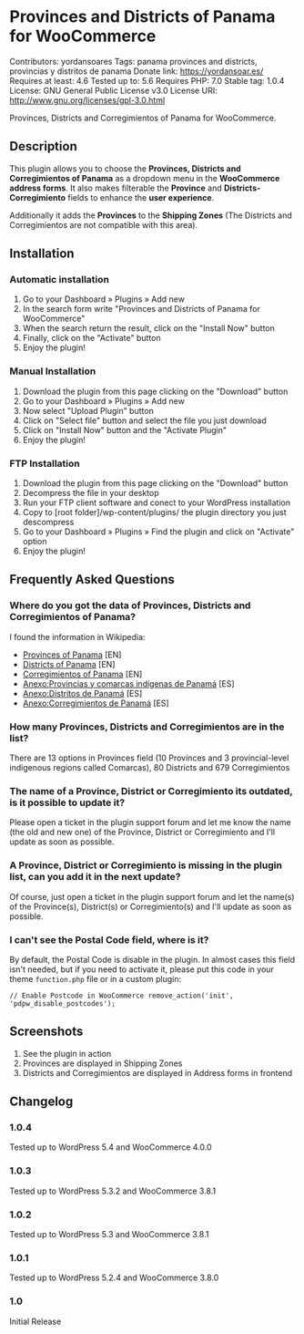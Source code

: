 # Provinces and Districts of Panama for WooCommerce
Contributors: yordansoares
Tags: panama provinces and districts, provincias y distritos de panama
Donate link: https://yordansoar.es/
Requires at least: 4.6
Tested up to: 5.6
Requires PHP: 7.0
Stable tag: 1.0.4
License: GNU General Public License v3.0
License URI: http://www.gnu.org/licenses/gpl-3.0.html

Provinces, Districts and Corregimientos of Panama for WooCommerce.

## Description
This plugin allows you to choose the **Provinces, Districts and Corregimientos of Panama** as a dropdown menu in the **WooCommerce address forms**. It also makes filterable the **Province** and **Districts-Corregimiento** fields to enhance the **user experience**.

Additionally it adds the **Provinces** to the **Shipping Zones** (The Districts and Corregimientos are not compatible with this area).

## Installation
### Automatic installation
1. Go to your Dashboard » Plugins » Add new
2. In the search form write "Provinces and Districts of Panama for WooCommerce"
3. When the search return the result, click on the "Install Now" button
4. Finally, click on the "Activate" button
5. Enjoy the plugin!

### Manual Installation
1. Download the plugin from this page clicking on the "Download" button
2. Go to your Dashboard » Plugins » Add new
3. Now select "Upload Plugin" button
4. Click on "Select file" button and select the file you just download
5. Click on "Install Now" button and the "Activate Plugin"
6. Enjoy the plugin!

### FTP Installation
1. Download the plugin from this page clicking on the "Download" button
2. Decompress the file in your desktop
3. Run your FTP client software and conect to your WordPress installation
4. Copy to [root folder]/wp-content/plugins/ the plugin directory you just descompress
5. Go to your Dashboard » Plugins » Find the plugin and click on "Activate" option
6. Enjoy the plugin!

## Frequently Asked Questions
### Where do you got the data of Provinces, Districts and Corregimientos of Panama?
I found the information in Wikipedia:
- [Provinces of Panama](https://en.wikipedia.org/wiki/Provinces_of_Panama) [EN]
- [Districts of Panama](https://en.wikipedia.org/wiki/Districts_of_Panama) [EN]
- [Corregimientos of Panama](https://en.wikipedia.org/wiki/Corregimientos_of_Panama) [EN]
- [Anexo:Provincias y comarcas indígenas de Panamá](https://es.wikipedia.org/wiki/Anexo:Provincias_y_comarcas_ind%C3%ADgenas_de_Panam%C3%A1) [ES]
- [Anexo:Distritos de Panamá](https://es.wikipedia.org/wiki/Anexo:Distritos_de_Panam%C3%A1) [ES]
- [Anexo:Corregimientos de Panamá](https://es.wikipedia.org/wiki/Anexo:Corregimientos_de_Panam%C3%A1) [ES]

### How many Provinces, Districts and Corregimientos are in the list?
There are 13 options in Provinces field (10 Provinces and 3 provincial-level indigenous regions called Comarcas), 80 Districts and 679 Corregimientos

### The name of a Province, District or Corregimiento its outdated, is it possible to update it? ###
Please open a ticket in the plugin support forum and let me know the name (the old and new one) of the Province, District or Corregimiento and I'll update as soon as possible.

### A Province, District or Corregimiento is missing in the plugin list, can you add it in the next update?
Of course, just open a ticket in the plugin support forum and let the name(s) of the Province(s), District(s) or Corregimiento(s) and I'll update as soon as possible.

### I can't see the Postal Code field, where is it?
By default, the Postal Code is disable in the plugin. In almost cases this field isn't needed, but if you need to activate it, please put this code in your theme `function.php` file or in a custom plugin:

`// Enable Postcode in WooCommerce
remove_action('init', 'pdpw_disable_postcodes');`

## Screenshots
1. See the plugin in action
2. Provinces are displayed in Shipping Zones
3. Districts and Corregimientos are displayed in Address forms in frontend

## Changelog
### 1.0.4
Tested up to WordPress 5.4 and WooCommerce 4.0.0
### 1.0.3
Tested up to WordPress 5.3.2 and WooCommerce 3.8.1
### 1.0.2
Tested up to WordPress 5.3 and WooCommerce 3.8.1
### 1.0.1
Tested up to WordPress 5.2.4 and WooCommerce 3.8.0
### 1.0
Initial Release